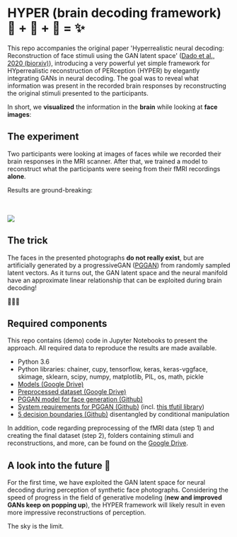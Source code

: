 # HYPER (brain decoding framework) 🧠 + 🤖 + 📖 = ✨ 

This repo accompanies the original paper 'Hyperrealistic neural decoding: Reconstruction of face stimuli using the GAN latent space' ([Dado et al., 2020 (biorxiv)](https://www.biorxiv.org/content/10.1101/2020.07.01.168849v2)), introducing a very powerful yet simple framework for HYperrealistic reconstruction of PERception (HYPER) by elegantly integrating GANs in neural decoding. The goal was to reveal what information was present in the recorded brain responses by reconstructing the original stimuli presented to the participants.

In short, we **visualized** the information in the **brain** while looking at **face images**:

## The experiment

Two participants were looking at images of faces while we recorded their brain responses in the MRI scanner. After that, we trained a model to reconstruct what the participants were seeing from their fMRI recordings **alone**. 

Results are ground-breaking: 
<br/>
<br/>
<br/>

![](https://github.com/Neural-Coding/HYPER/blob/master/images/small.png)

## The trick

The faces in the presented photographs **do not really exist**, but are artificially generated by a progressiveGAN ([PGGAN](https://github.com/tkarras/progressive_growing_of_gans)) from randomly sampled latent vectors. As it turns out, the GAN latent space and the neural manifold have an approximate linear relationship that can be exploited during brain decoding!

🤖🤖🤖


## Required components

This repo contains (demo) code in Jupyter Notebooks to present the approach. All required data to reproduce the results are made available. 

* Python 3.6
* Python libraries: chainer, cupy, tensorflow, keras, keras-vggface, skimage, sklearn, scipy, numpy, matplotlib, PIL, os, math, pickle
* [Models (Google Drive)](https://drive.google.com/drive/u/1/folders/1OW0cfnoP8_tZBGWLbpiPPX81QH9pusjv)
* [Preprocessed dataset (Google Drive)](https://drive.google.com/drive/u/1/folders/1xmlusRDS3bTsB78_7RA__RUYyCcAS1jF)
* [PGGAN model for face generation (Github)](https://drive.google.com/drive/folders/15hvzxt_XxuokSmj0uO4xxMTMWVc0cIMU)
* [System requirements for PGGAN (Github)](https://github.com/tkarras/progressive_growing_of_gans)
(incl. [this tfutil library](https://raw.githubusercontent.com/tkarras/progressive_growing_of_gans/master/tfutil.py))
* [5 decision boundaries (Github)](https://github.com/genforce/interfacegan/tree/master/boundaries) disentangled by conditional manipulation

In addition, code regarding preprocessing of the fMRI data (step 1) and creating the final dataset (step 2), folders containing stimuli and reconstructions, and more, can be found on the [Google Drive](https://drive.google.com/drive/u/1/folders/1NEblHtlRFvUyD5CA2sqSVfcGlfJBqw_T).


## A look into the future 🚀

For the first time, we have exploited the GAN latent space for neural decoding during perception of synthetic face photographs. Considering the speed of progress in the field of generative modeling (**new and improved GANs keep on popping up**), the HYPER framework will likely result in even more impressive reconstructions of perception. 

The sky is the limit.


